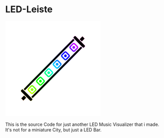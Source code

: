 # LED-Leiste

<img src="LED-Leiste.png"></img>

This is the source Code for just another LED Music Visualizer that i made. It's not for a miniature City, but just a LED Bar.
